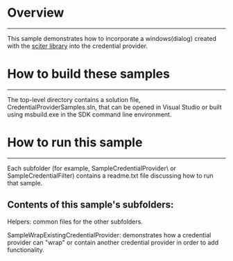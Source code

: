 # Overview
--------
This sample demonstrates how to incorporate a windows(dialog) created with the [sciter library](https://sciter.com/) into the credential provider.

# How to build these samples
--------------------------------
The top-level directory contains a solution file, CredentialProviderSamples.sln, that can be opened in Visual Studio or built using msbuild.exe in the SDK command line environment.

# How to run this sample
--------------------------------
Each subfolder (for example, SampleCredentialProvider\ or SampleCredentialFilter\) contains a readme.txt file discussing how to run that sample.

Contents of this sample's subfolders:
-------------------
Helpers: common files for the other subfolders.

SampleWrapExistingCredentialProvider: demonstrates how a credential provider can "wrap" or contain another credential provider in order to add functionality.